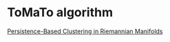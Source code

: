 # ToMaTo algorithm

[Persistence-Based Clustering in Riemannian Manifolds](https://hal.inria.fr/inria-00389390/document)
